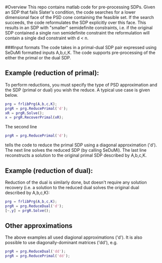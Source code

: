 #Overview
This repo contains matlab code for pre-processing SDPs. Given an SDP that fails Slater's condition, the code searches for a lower dimensional face of the PSD cone containing the feasible set. If the search succeeds, the code reformulates the SDP explicitly over this face. This results in an SDP with "smaller" semidefinite constraints, i.e. if the original SDP contained a single nxn semidefinite constraint the reformulation will contain a single dxd constraint with d < n.

###Input formats
The code takes in a primal-dual SDP pair expressed using  SeDuMi formatted inputs A,b,c,K.  The code supports pre-processing of the either the primal or the dual SDP.


## Example (reduction of primal):
To perform reductions, you must specify the type of PSD approximation and the SDP (primal or dual) you wish the reduce. A typical use case is given below.
```Matlab
prg = frlibPrg(A,b,c,K);
prgR = prg.ReducePrimal('d');
xR = prgR.Solve();
x = prgR.RecoverPrimal(xR);

```
The second line 
```Matlab
prgR = prg.ReducePrimal('d');
```
tells the code to reduce the primal SDP using a diagonal approximation ('d').  The next line solves the reduced SDP (by calling SeDuMi).  The last line reconstructs a solution to the original primal SDP described by A,b,c,K.


## Example (reduction of dual):
Reduction of the dual is similarly done, but doesn't require any solution recovery (i.e. a solution to the reduced dual solves the original dual described by A,b,c,K):

```Matlab
prg = frlibPrg(A,b,c,K);
prgR = prg.ReduceDual('d');
[~,y] = prgR.Solve();

```

## Other approximations
The above examples all used diagional approximations ('d').  It is also possible to use diagonally-dominant matrices ('dd'), e.g.

```Matlab
prgR = prg.ReduceDual('dd');
prgR = prg.ReducePrimal('dd');
```

